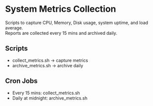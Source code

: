 # System Metrics Collection

Scripts to capture CPU, Memory, Disk usage, system uptime, and load average.  
Reports are collected every 15 mins and archived daily.

## Scripts
- collect_metrics.sh → capture metrics
- archive_metrics.sh → archive daily

## Cron Jobs
- Every 15 mins: collect_metrics.sh
- Daily at midnight: archive_metrics.sh
